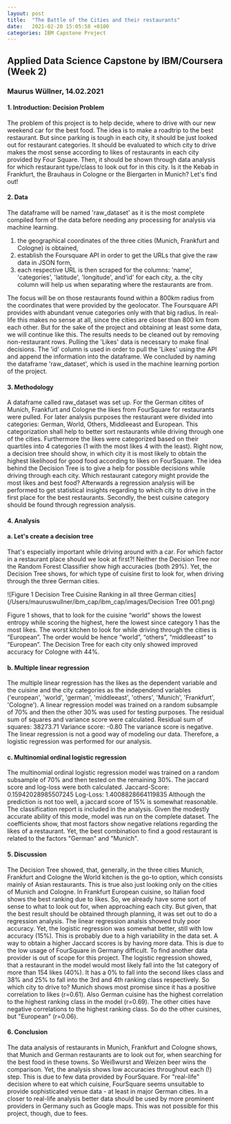 ```yaml
---
layout: post
title:  "The Battle of the Cities and their restaurants"
date:   2021-02-20 15:05:58 +0100
categories: IBM Capstone Project
---
```


## Applied Data Science Capstone by IBM/Coursera (Week 2)

### Maurus Wüllner, 14.02.2021

#### 1. Introduction: Decision Problem
The problem of this project is to help decide, where to drive with our new weekend
car for the best food. The idea is to make a roadtrip to the best restaurant. But since
parking is tough in each city, it should be just looked out for restaurant categories. It
should be evaluated to which city to drive makes the most sense according to likes of
restaurants in each city provided by Four Square. Then, it should be shown through
data analysis for which restaurant type/class to look out for in this city. Is it the Kebab
in Frankfurt, the Brauhaus in Cologne or the Biergarten in Munich? Let's find out!

#### 2. Data
The dataframe will be named 'raw_dataset' as it is the most complete compiled form
of the data before needing any processing for analysis via machine learning.
1. the geographical coordinates of the three cities (Munich, Frankfurt and
Cologne) is obtained,
2. establish the Foursquare API in order to get the URLs that give the raw data in
JSON form,
3. each respective URL is then scraped for the columns: 'name', 'categories',
'latitude', 'longitude', and'id' for each city,
a. the city column will help us when separating where the restaurants are
from.

The focus will be on those restaurants found within a 800km radius from the
coordinates that were provided by the geolocator. The Foursquare API provides with
abundant venue categories only with that big radius. In real-life this makes no sense
at all, since the cities are closer than 800 km from each other. But for the sake of the
project and obtaining at least some data, we will continue like this. The results needs
to be cleaned out by removing non-restaurant rows. Pulling the 'Likes' data is
necessary to make final decisions. The 'id' column is used in order to pull the 'Likes'
using the API and append the information into the dataframe. We concluded by
naming the dataframe 'raw_dataset', which is used in the machine learning portion of
the project.

#### 3. Methodology
A dataframe called raw_dataset was set up. For the German citites of Munich,
Frankfurt and Cologne the likes from FourSquare for restaurants were pulled. For
later analysis purposes the restaurant were divided into categories: German, World,
Others, Middleeast and European. This categorization shall help to better sort
restaurants while driving through one of the cities. Furthermore the likes were
categorized based on their quartiles into 4 categories (1 with the most likes 4 with the
least). Right now, a decision tree should show, in which city it is most likely to obtain
the highest likelihood for good food according to likes on FourSquare. The idea
behind the Decision Tree is to give a help for possible decisions while driving through
each city. Which restaurant category might provide the most likes and best food?
Afterwards a regression analysis will be performed to get statistical insights regarding
to which city to drive in the first place for the best restaurants. Secondly, the best
cuisine category should be found through regression analysis.

#### 4. Analysis
#### a. Let's create a decision tree
That's especially important while driving around with a car. For which factor in a
restaurant place should we look at first?!
Neither the Decision Tree nor the Random Forest Classifier show high accuracies
(both 29%).
Yet, the Decision Tree shows, for which type of cuisine first to look for, when driving
through the three German cities.

![Figure 1 Decision Tree Cuisine Ranking in all three German cities](/Users/mauruswullner/ibm_cap/ibm_cap/images/Decision Tree 001.png)

Figure 1 shows, that to look for the cuisine “world” shows the lowest entropy while
scoring the highest, here the lowest since category 1 has the most likes. The worst
kitchen to look for while driving through the cities is “European”. The order would be
hence “world”, “others”, “middleeast” to “European”. The Decision Tree for each city
only showed improved accuracy for Cologne with 44%.

#### b. Multiple linear regression
The multiple linear regression has the likes as the dependent variable and the cuisine
and the city categories as the independend variables ('european', 'world', 'german',
'middleeast', 'others', 'Munich', 'Frankfurt', 'Cologne'). A linear regression model was
trained on a random subsample of 70% and then the other 30% was used for testing
purposes. The residual sum of squares and variance score were calculated. Residual
sum of squares: 38273.71 Variance score: -0.80
The variance score is negative. The linear regression is not a good way of modeling
our data. Therefore, a logistic regression was performed for our analysis.

#### c. Multinomial ordinal logistic regression
The multinomial ordinal logistic regression model was trained on a random
subsample of 70% and then tested on the remaining 30%. The jaccard score and
log-loss were both calculated. Jaccard-Score: 0.15942028985507245 Log-Loss:
1.4008828664119835
Although the prediction is not too well, a jaccard score of 15% is somewhat
reasonable. The classification report is included in the analysis.
Given the modestly accurate ability of this mode, model was run on the complete
dataset. The coefficients show, that most factors show negative relations regarding
the likes of a restaurant. Yet, the best combination to find a good restaurant is related
to the factors "German" and "Munich".

#### 5. Discussion
The Decision Tree showed, that, generally, in the three cities Munich, Frankfurt and
Cologne the World kitchen is the go-to option, which consists mainly of Asian
restaurants. This is true also just looking only on the cities of Munich and Cologne. In
Frankfurt European cuisine, so Italian food shows the best ranking due to likes.
So, we already have some sort of sense to what to look out for, when approaching
each city. But given, that the best result should be obtained through planning, it was
set out to do a regression analysis. The linear regression analsis showed truly poor
accuracy. Yet, the logistic regression was somewhat better, still with low accuracy
(15%). This is probably due to a high variability in the data set. A way to obtain a
higher Jaccard scores is by having more data. This is due to the low usage of
FourSquare in Germany difficult. To find another data provider is out of scope for this
project.
The logistic regression showed, that a restaurant in the model would most likely fall
into the 1st category of more than 154 likes (40%). It has a 0% to fall into the second
likes class and 38% and 25% to fall into the 3rd and 4th ranking class respectively. So which city to drive to? Munich shows most promise since it has a positive
correlation to likes (r=0.61). Also German cuisine has the highest correlation to the
highest ranking class in the model (r=0.69). The other cities have negative
correlations to the highest ranking class. So do the other cuisines, but "European"
(r=0.06).

#### 6. Conclusion
The data analysis of restaurants in Munich, Frankfurt and Cologne shows, that
Munich and German restaurants are to look out for, when searching for the best food
in these towns. So Weißwurst and Weizen beer wins the comparison. Yet, the
analysis shows low accuracies throughout each (!) step. This is due to few data
provided by FourSquare. For "real-life" decision where to eat which cuisine,
FourSquare seems unsuitable to provide sophisticated venue data - at least in major
German cities. In a closer to real-life analysis better data should be used by more
prominent providers in Germany such as Google maps. This was not possible for this
project, though, due to fees.
